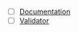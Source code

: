 - [ ] [Documentation](https://dev.twitter.com/cards/overview)
- [ ] [Validator](https://cards-dev.twitter.com/validator)
